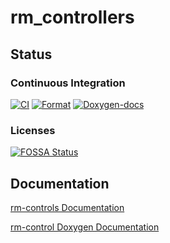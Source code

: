 # rm_controllers
## Status
### Continuous Integration
[![CI](https://github.com/rm-controls/rm_controllers/actions/workflows/industrial_ci.yml/badge.svg)](https://github.com/rm-controls/rm_controllers/actions/workflows/industrial_ci.yml)
[![Format](https://github.com/rm-controls/rm_controllers/actions/workflows/format.yml/badge.svg)](https://github.com/rm-controls/rm_controllers/actions/workflows/format.yml)
[![Doxygen-docs](https://github.com/rm-controls/rm_controllers/actions/workflows/doxygen.yml/badge.svg)](https://github.com/rm-controls/rm_controllers/actions/workflows/doxygen.yml)

### Licenses
[![FOSSA Status](https://app.fossa.com/api/projects/git%2Bgithub.com%2Frm-controls%2Frm_controllers.svg?type=large)](https://app.fossa.com/projects/git%2Bgithub.com%2Frm-controls%2Frm_controllers?ref=badge_large)
## Documentation
[rm-controls Documentation](https://rm-control-docs.netlify.app/)

[rm-control Doxygen Documentation](https://rm-controller.netlify.app/)
